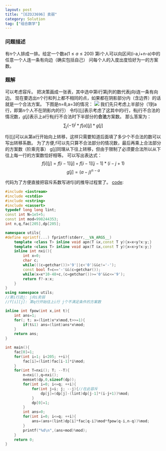 ```yaml
---
layout: post
title: "[EZOJ3696] 卖弱"
category: Solution
tag: ["组合数学"]
---
```


### 问题描述

有n个人排成一排。给定一个数a($1 \leq a \leq 200$)
第i个人可以向区间(i-a,i+n-a)中的任意一个人连一条有向边（确实包括自己）
问每个人的入度出度恰好为一的方案数。

### 题解

可以考虑容斥。
把决策画成一张表，其中选中第i行第j列的数代表j向i连一条有向边。
现在要选出n个行和列上都不相同的点，如果都在阴影部分内（含边界）的话就是一个合法方案。
下图是n=8,a=3的情况：
![](EZOJ3696_1.svg)
我们先只考虑上半部分（1到a行，即第n个人不在阴影内的行）
令f[i][j]表示考虑了这其中的i行，有j行不合法的情况数，$g[j]$表示上a行有j行不合法时下半部分的**合法**方案数。
那么答案为：
$$\sum _ j (-1) ^ j * f[a][j] * g[j]$$

f[i][j]可以从第a行开始向上转移，这样只需要知道后面填了多少个不合法的数可以写出转移系数。
为了方便,f可以先只算不合法部分的情况数，最后再乘上合法部分的方案数（阶乘完事）
g[j]同理从下往上转移，但由于限制了必须要合法所以从下往上每一行的方案数恰好相等。
可以写出表达式：
$$f[i][j]=f[i-1][j]+f[i-1][j-1] * (i-j+1)$$
$$g[j]=(a-j) ^ {n-a}$$

代码为了方便直接把容斥系数写进f[i]的推导过程里了。
[code](https://github.com/syniox/Online_Judge_solutions/blob/master/XSY/3696.cpp):
```cpp
#include <iostream>
#include <cstdio>
#include <cstring>
#include <cassert>
typedef long long lint;
const int N=1e5+5;
const int mod=998244353;
int n,q,fac[205],dp[205];

namespace utils{
#define eprintf(...) fprintf(stderr,__VA_ARGS__)
	template <class T> inline void apn(T &x,const T y){x=x<y?x:y;}
	template <class T> inline void apx(T &x,const T y){x=x>y?x:y;}
	inline int nxi(){
		int x=0;
		char c;
		while(((c=getchar())>'9'||c<'0')&&c!='-');
		const bool f=c=='-'&&(c=getchar());
		while(x=x*10-48+c,(c=getchar())>='0'&&c<='9');
		return f?-x:x;
	}
}
using namespace utils;
//第i行选j: j向i卖弱
//f[i][j]: 第q行开始往上i行 j个不满足条件的方案数

inline int fpow(int x,int t){
	int ans=1;
	for(; t; x=(lint)x*x%mod,t>>=1){
		if(t&1) ans=(lint)ans*x%mod;
	}
	return ans;
}

int main(){
	fac[0]=1;
	for(int i=1; i<205; ++i){
		fac[i]=(lint)fac[i-1]*i%mod;
	}
	for(int T=nxi(); T; --T){
		n=nxi(),q=nxi();
		memset(dp,0,sizeof(dp));
		for(int i=0; i<=q; ++i){
			for(int j=i; j; --j){//在此容斥
				dp[j]=(dp[j]-(lint)dp[j-1]*(i-j+1))%mod;
			}
			dp[0]=1;
		}
		int ans=0;
		for(int i=0; i<=q; ++i){
			ans=(ans+(lint)dp[i]*fac[q-i]%mod*fpow(q-i,n-q))%mod;
		}
		printf("%d\n",(ans+mod)%mod);
	}
	return 0;
}
```
